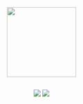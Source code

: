 
<div align="center">
  <a href="https://github.com/GustavoScardovelliSiqueroli">
  <img height="160em" src="https://github-readme-stats.vercel.app/api/top-langs/?username=GustavoScardovelliSiqueroli&layout=compact&langs_count=7&theme=dracula"/>

  ##

  
<div>
  <a href = "mailto:gustavosecardovelli@gmail.com"><img src="https://img.shields.io/badge/-Email-%23333?style=for-the-badge&logo=gmail&logoColor=white" target="_blank"></a>
  <a href="https://www.linkedin.com/in/gustavo-scardovelli-siqueroli-b6134a217/" target="_blank"><img src="https://img.shields.io/badge/-LinkedIn-%230077B5?style=for-the-badge&logo=linkedin&logoColor=white" target="_blank"></a> 
  
  
</div>
